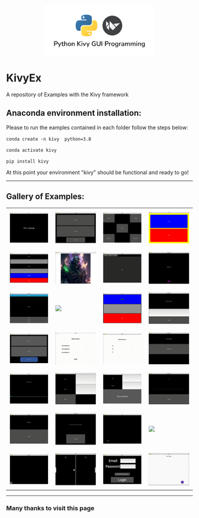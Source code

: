 <div style="text-align: center"><img src="SRC/Title.png" width="300" /></div>

# KivyEx
A repository of Examples with the Kivy framework

## Anaconda environment installation:

Please to run the eamples contained in each folder follow the steps below:

```
conda create -n kivy  python=3.8
```

```
conda activate kivy
```

```
pip install kivy
```

At this point your environment "kivy" should be functional and ready to go!

---

## Gallery of Examples:

<div id="">
    <table>
        <tr>
            <td style="padding:10px">
        	    <a href=""><img src="SRC/media/1-basic.png" width="175"></a>
      	    </td>
            <td style="padding:10px">
            	<a href=""><img src="SRC/media/2-BoxLayout.gif" width="175"></a>
            </td>
            <td style="padding:10px">
            	<a href=""><img src="SRC/media/3-FloatLayout.gif" width="175"></a>
            </td>
            <td style="padding:10px">
            	<a href=""><img src="SRC/media/4-BackgroundColor.png" width="175"></a>
            </td>
        </tr>
        <tr>
            <td style="padding:10px">
        	    <a href=""><img src="SRC/media/5-Widgetproperties.png" width="175"></a>
      	    </td>
            <td style="padding:10px">
            	<a href=""><img src="SRC/media/6-Images.png" width="175"></a>
            </td>
            <td style="padding:10px">
            	<a href=""><img src="SRC/media/7-Tabs.gif" width="175"></a>
            </td>
            <td style="padding:10px">
            	<a href=""><img src="SRC/media/8-buttonimg.gif" width="175"></a>
            </td>
        </tr>
	    <tr>
    	    <td style="padding:10px">
        	    <a href=""><img src="SRC/media/9-Accordion.gif" width="175"></a>
      	    </td>
            <td style="padding:10px">
            	<a href=""><img src="SRC/media/10-carousel.gif" width="175"></a>
            </td>
            <td style="padding:10px">
            	<a href=""><img src="SRC/media/11-LabelColours.png" width="175"></a>
            </td>
            <td style="padding:10px">
            	<a href=""><img src="SRC/media/12-UpdateLabel.gif" width="175"></a>
            </td>
        </tr> 
        <tr>
            <td style="padding:10px">
        	    <a href=""><img src="SRC/media/13-RoundedButton.png" width="175"></a>
      	    </td>
            <td style="padding:10px">
            	<a href=""><img src="SRC/media/14-checkbox.gif" width="175"></a>
            </td>
            <td style="padding:10px">
            	<a href=""><img src="SRC/media/15-radiobutton.gif" width="175"></a>
            </td>
            <td style="padding:10px">
            	<a href=""><img src="SRC/media/16-dropdown.gif" width="175"></a>
            </td>
        </tr>
	    <tr>
    	    <td style="padding:10px">
        	    <a href=""><img src="SRC/media/17-sliders.gif" width="175"></a>
      	    </td>
            <td style="padding:10px">
            	<a href=""><img src="SRC/media/18-inputboxes.gif" width="175"></a>
            </td>
            <td style="padding:10px">
            	<a href=""><img src="SRC/media/19-OutputTerminal.png" width="175"></a>
            </td>
            <td style="padding:10px">
            	<a href=""><img src="SRC/media/20-progressBar.gif" width="175"></a>
            </td>
        </tr> 
        <tr>
            <td style="padding:10px">
        	    <a href=""><img src="SRC/media/21-popup.gif" width="175"></a>
      	    </td>
            <td style="padding:10px">
            	<a href=""><img src="SRC/media/22-animation.gif" width="175"></a>
            </td>
            <td style="padding:10px">
            	<a href=""><img src="SRC/media/23-Dragbox.gif" width="175"></a>
            </td>
            <td style="padding:10px">
            	<a href=""><img src="SRC/media/24-Calculator.gif" width="175"></a>
            </td>
        </tr>
	    <tr>
    	    <td style="padding:10px">
        	    <a href=""><img src="SRC/media/25-mypaint.gif" width="175"></a>
      	    </td>
            <td style="padding:10px">
            	<a href=""><img src="SRC/media/26-pingpong.gif" width="175"></a>
            </td>
            <td style="padding:10px">
            	<a href=""><img src="SRC/media/27-loginform.gif" width="175"></a>
            </td>
            <td style="padding:10px">
            	<a href=""><img src="SRC/media/28-TodoAppKivyMD.gif" width="175"></a>
            </td>
        </tr> 
    </table>
</div>

---

### **Many thanks to visit this page**